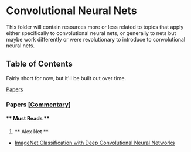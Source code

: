 # Convolutional Neural Nets 

This folder will contain resources more or less related to topics that apply either specifically to convolutional neural nets, or generally to nets but maybe work differently or were revolutionary to introduce to convolutional neural nets.

## Table of Contents

Fairly short for now, but it'll be built out over time. 

[Papers](#papers)

### Papers [[Commentary](papers_commentary)]

#### ** Must Reads ** 

 1. ** Alex Net ** 

   * [ImageNet Classification with Deep Convolutional Neural Networks](http://papers.nips.cc/paper/4824-imagenet-classification-with-deep-convolutional-neural-networks.pdf)

